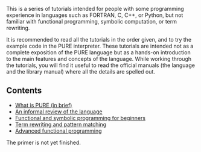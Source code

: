 This is a series of tutorials intended for people with some programming experience in languages such as FORTRAN, C, C++, or Python, but not familiar with functional programming, symbolic computation, or term rewriting.

It is recommended to read all the tutorials in the order given, and to try the example code in the PURE interpreter. These tutorials are intended not as a complete exposition of the PURE language but as a hands-on introduction to the main features and concepts of the language. While working through the tutorials, you will find it useful to read the official manuals (the language and the library manual) where all the details are spelled out.

## Contents ##
  * [What is PURE (in brief)](PurePrimer1#Summary.md)
  * [An informal review of the language](PurePrimer1#Details.md)
  * [Functional and symbolic programming for beginners](PurePrimer2.md)
  * [Term rewriting and pattern matching](PurePrimer3.md)
  * [Advanced functional programming](PurePrimer4.md)

The primer is not yet finished.